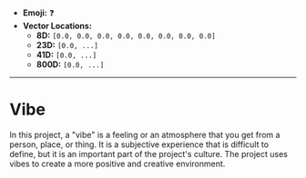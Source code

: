 - **Emoji:** ❓
- **Vector Locations:**
    - **8D:** `[0.0, 0.0, 0.0, 0.0, 0.0, 0.0, 0.0, 0.0]`
    - **23D:** `[0.0, ...]`
    - **41D:** `[0.0, ...]`
    - **800D:** `[0.0, ...]`

---

# Vibe

In this project, a "vibe" is a feeling or an atmosphere that you get from a person, place, or thing. It is a subjective experience that is difficult to define, but it is an important part of the project's culture. The project uses vibes to create a more positive and creative environment.
